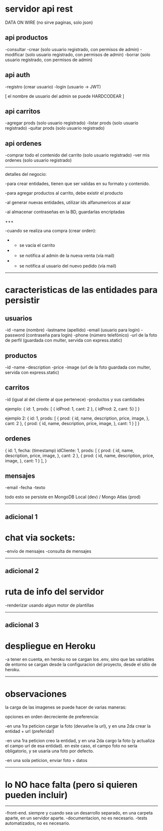 # servidor api rest

DATA ON WIRE
(no sirve paginas, solo json)

## api productos

-consultar
-crear (solo usuario registrado, con permisos de admin)
-modificar (solo usuario registrado, con permisos de admin)
-borrar (solo usuario registrado, con permisos de admin)

## api auth

-registro (crear usuario)
-login (usuario -> JWT)

[ el nombre de usuario del admin se puede HARDCODEAR ]

## api carritos

-agregar prods (solo usuario registrado)
-listar prods (solo usuario registrado)
-quitar prods (solo usuario registrado)

## api ordenes

-comprar todo el contenido del carrito (solo usuario registrado)
-ver mis ordenes (solo usuario registrado)

---

detalles del negocio:

-para crear entidades, tienen que ser validas en su formato y contenido.

-para agregar productos al carrito, debe existir el producto

-al generar nuevas entidades, utilizar ids alfanumericos al azar

-al almacenar contraseñas en la BD, guardarlas encriptadas

+++

-cuando se realiza una compra (crear orden):

- - se vacía el carrito
- - se notifica al admin de la nueva venta (vía mail)
- - se notifica al usuario del nuevo pedido (vía mail)

---

# caracteristicas de las entidades para persistir

## usuarios

-id
-name (nombre)
-lastname (apellido)
-email (usuario para login)
-password (contraseña para login)
-phone (número telefónico)
-url de la foto de perfil
(guardada con multer, servida con express.static)

## productos

-id
-name
-description
-price
-image (url de la foto guardada con multer, servida con express.static)

## carritos

-id (igual al del cliente al que pertenece)
-productos y sus cantidades

ejemplo:
{
id: 1,
prods: [ { idProd: 1, cant: 2 }, { idProd: 2, cant: 5} ]
}

ejemplo 2:
{
id: 1,
prods: [
{
prod: {
id,
name,
description,
price,
image,
},
cant: 2
},
{
prod: {
id,
name,
description,
price,
image,
},
cant: 1
}
]
}

## ordenes

{
id: 1,
fecha: (timestamp)
idCliente: 1,
prods: [
{
prod: {
id,
name,
description,
price,
image,
},
cant: 2
},
{
prod: {
id,
name,
description,
price,
image,
},
cant: 1
}
],
}

## mensajes

-email
-fecha
-texto

todo esto se persiste en MongoDB Local (dev) / Mongo Atlas (prod)

---

## adicional 1

# chat via sockets:

-envío de mensajes
-consulta de mensajes

---

## adicional 2

# ruta de info del servidor

-renderizar usando algun motor de plantillas

---

## adicional 3

# despliegue en Heroku

-a tener en cuenta, en heroku no se cargan los .env, sino que las variables de entorno se cargan desde la configuracion del proyecto, desde el sitio de heroku.

---

# observaciones

la carga de las imagenes se puede hacer de varias maneras:

opciones en orden decreciente de preferencia:

-en una 1ra peticion cargar la foto (devuelve la url), y en una 2da crear la entidad + url (preferida!)

-en una 1ra peticion creo la entidad, y en una 2da cargo la foto (y actualiza el campo url de esa entidad). en este caso, el campo foto no sería obligatorio, y se usaría una foto por defecto.

-en una sola peticion, enviar foto + datos

---

# lo NO hace falta (pero si quieren pueden incluir)

---

-front-end. siempre y cuando sea un desarrollo separado,
en una carpeta aparte, en un servidor aparte.
-documentacion, no es necesario.
-tests automatizados, no es necesario.
